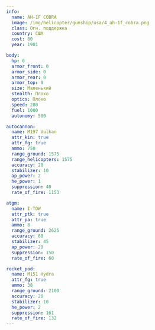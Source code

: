 ```yaml
---
info:
  name: AH-1F COBRA
  image: /img/helicopter/gunship/usa/4_ah-1f_cobra.png
  class: Огн. поддержка
  country: США
  cost: 80
  year: 1981

body:
  hp: 6
  armor_front: 0
  armor_side: 0
  armor_rear: 0
  armor_top: 0
  size: Маленький
  stealth: Плохо
  optics: Плохо
  speed: 280
  fuel: 1000
  autonomy: 500

autocannon:
  name: M197 Vulkan
  attr_kin: true
  attr_fg: true
  ammo: 750
  range_ground: 1575
  range_helicopters: 1575
  accuracy: 20
  stabilizer: 10
  ap_power: 2
  he_power: 1
  suppression: 40
  rate_of_fire: 1153

atgm:
  name: I-TOW
  attr_ptk: true
  attr_pa: true
  ammo: 8
  range_ground: 2625
  accuracy: 60
  stabilizer: 45
  ap_power: 20
  suppression: 150
  rate_of_fire: 60

rocket_pod:
  name: M151 Hydra
  attr_fg: true
  ammo: 38
  range_ground: 2100
  accuracy: 20
  stabilizer: 10
  he_power: 2
  suppression: 161
  rate_of_fire: 132
---
```

